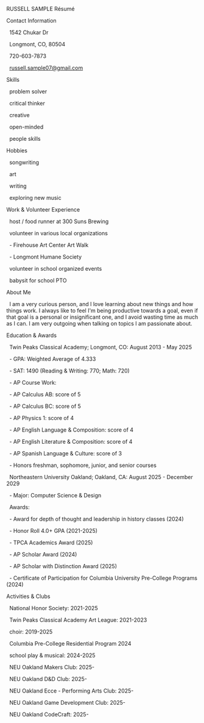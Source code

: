 RUSSELL SAMPLE Résumé



Contact Information

&nbsp;  1542 Chukar Dr

&nbsp;  Longmont, CO, 80504



&nbsp;  720-603-7873

&nbsp;  russell.sample07@gmail.com



Skills

&nbsp;  problem solver

&nbsp;  critical thinker

&nbsp;  creative

&nbsp;  open-minded

&nbsp;  people skills



Hobbies

&nbsp;  songwriting

&nbsp;  art

&nbsp;  writing

&nbsp;  exploring new music



Work \& Volunteer Experience

&nbsp;  host / food runner at 300 Suns Brewing

&nbsp;  volunteer in various local organizations

&nbsp;  - Firehouse Art Center Art Walk

&nbsp;  - Longmont Humane Society

&nbsp;  volunteer in school organized events

&nbsp;  babysit for school PTO



About Me

&nbsp;  I am a very curious person, and I love learning about new things and how things work. I always like to feel I'm being productive towards a goal, even if that goal is a personal or insignificant one, and I avoid wasting time as much as I can. I am very outgoing when talking on topics I am passionate about.



Education \& Awards

&nbsp;  Twin Peaks Classical Academy; Longmont, CO: August 2013 - May 2025

&nbsp;  - GPA: Weighted Average of 4.333

&nbsp;  - SAT: 1490 (Reading \& Writing: 770; Math: 720)

&nbsp;  - AP Course Work:

&nbsp;    - AP Calculus AB: score of 5

&nbsp;    - AP Calculus BC: score of 5

&nbsp;    - AP Physics 1: score of 4

&nbsp;    - AP English Language \& Composition: score of 4

&nbsp;    - AP English Literature \& Composition: score of 4

&nbsp;    - AP Spanish Language \& Culture: score of 3

&nbsp;  - Honors freshman, sophomore, junior, and senior courses

&nbsp;  Northeastern University Oakland; Oakland, CA: August 2025 - December 2029

&nbsp;  - Major: Computer Science & Design

&nbsp;  Awards:

&nbsp;  - Award for depth of thought and leadership in history classes (2024)

&nbsp;  - Honor Roll 4.0+ GPA (2021-2025)

&nbsp;  - TPCA Academics Award (2025)

&nbsp;  - AP Scholar Award (2024)

&nbsp;  - AP Scholar with Distinction Award (2025)

&nbsp;  - Certificate of Participation for Columbia University Pre-College Programs (2024)



Activities \& Clubs

&nbsp;  National Honor Society: 2021-2025

&nbsp;  Twin Peaks Classical Academy Art League: 2021-2023

&nbsp;  choir: 2019-2025

&nbsp;  Columbia Pre-College Residential Program 2024

&nbsp;  school play \& musical: 2024-2025

&nbsp;  NEU Oakland Makers Club: 2025-

&nbsp;  NEU Oakland D\&D Club: 2025-

&nbsp;  NEU Oakland Ecce - Performing Arts Club: 2025-

&nbsp;  NEU Oakland Game Development Club: 2025-

&nbsp;  NEU Oakland CodeCraft: 2025-

